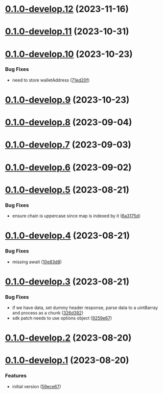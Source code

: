 # [0.1.0-develop.12](https://git.lumeweb.com/LumeWeb/kernel-lavanet/compare/v0.1.0-develop.11...v0.1.0-develop.12) (2023-11-16)

# [0.1.0-develop.11](https://git.lumeweb.com/LumeWeb/kernel-lavanet/compare/v0.1.0-develop.10...v0.1.0-develop.11) (2023-10-31)

# [0.1.0-develop.10](https://git.lumeweb.com/LumeWeb/kernel-lavanet/compare/v0.1.0-develop.9...v0.1.0-develop.10) (2023-10-23)


### Bug Fixes

* need to store walletAddress ([71ed20f](https://git.lumeweb.com/LumeWeb/kernel-lavanet/commit/71ed20ff13dbf0cd396dfd6c3a31163a467b4fc4))

# [0.1.0-develop.9](https://git.lumeweb.com/LumeWeb/kernel-lavanet/compare/v0.1.0-develop.8...v0.1.0-develop.9) (2023-10-23)

# [0.1.0-develop.8](https://git.lumeweb.com/LumeWeb/kernel-lavanet/compare/v0.1.0-develop.7...v0.1.0-develop.8) (2023-09-04)

# [0.1.0-develop.7](https://git.lumeweb.com/LumeWeb/kernel-lavanet/compare/v0.1.0-develop.6...v0.1.0-develop.7) (2023-09-03)

# [0.1.0-develop.6](https://git.lumeweb.com/LumeWeb/kernel-lavanet/compare/v0.1.0-develop.5...v0.1.0-develop.6) (2023-09-02)

# [0.1.0-develop.5](https://git.lumeweb.com/LumeWeb/kernel-lavanet/compare/v0.1.0-develop.4...v0.1.0-develop.5) (2023-08-21)


### Bug Fixes

* ensure chain is uppercase since map is indexed by it ([6a3175d](https://git.lumeweb.com/LumeWeb/kernel-lavanet/commit/6a3175dc7b336534fdbfdfb55937e5895b967fb6))

# [0.1.0-develop.4](https://git.lumeweb.com/LumeWeb/kernel-lavanet/compare/v0.1.0-develop.3...v0.1.0-develop.4) (2023-08-21)


### Bug Fixes

* missing await ([10e83d8](https://git.lumeweb.com/LumeWeb/kernel-lavanet/commit/10e83d8d55fb1925dccc800be7eeae74771fc5b6))

# [0.1.0-develop.3](https://git.lumeweb.com/LumeWeb/kernel-lavanet/compare/v0.1.0-develop.2...v0.1.0-develop.3) (2023-08-21)


### Bug Fixes

* if we have data, set dummy header response, parse data to a uint8array and process as a chunk ([326d382](https://git.lumeweb.com/LumeWeb/kernel-lavanet/commit/326d38275da7a46534ac600bce5b7df6e6be7648))
* sdk patch needs to use options object ([9259e67](https://git.lumeweb.com/LumeWeb/kernel-lavanet/commit/9259e6723cfeec4ba1a130b6a594b72240c81fd9))

# [0.1.0-develop.2](https://git.lumeweb.com/LumeWeb/kernel-lavanet/compare/v0.1.0-develop.1...v0.1.0-develop.2) (2023-08-20)

# [0.1.0-develop.1](https://git.lumeweb.com/LumeWeb/kernel-lavanet/compare/v0.0.1...v0.1.0-develop.1) (2023-08-20)


### Features

* initial version ([59ece67](https://git.lumeweb.com/LumeWeb/kernel-lavanet/commit/59ece6720e23869063da00b2a460265a615c2e10))
